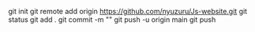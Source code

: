git init
git remote add origin https://github.com/nyuzuru/Js-website.git
git status
git add .
git commit -m ""
git push -u origin main
git push

